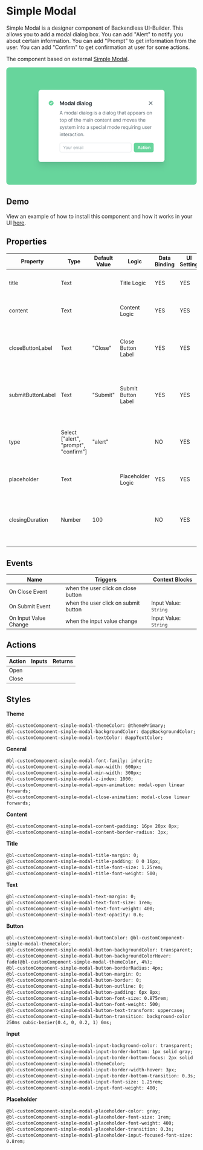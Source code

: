 # Simple Modal

Simple Modal is a designer component of Backendless UI-Builder. This allows you to add a modal dialog box. You can add "Alert" to notify you about certain information. You can add "Prompt" to get information from the user. You can add "Confirm" to get confirmation at user for some actions.

The component based on external [Simple Modal](https://mui.com/material-ui/react-dialog/).

<p align="center">
  <img src="./thumbnail.png" alt="main thumbnail" width="780"/>
</p>

## Demo

View an example of how to install this component and how it works in your UI [here](https://app.arcade.software/share/5wethvf2iawRdwr4NUXC).

## Properties

| Property          | Type                                  | Default Value | Logic               | Data Binding | UI Setting | Description                                                             |
|-------------------|---------------------------------------|---------------|---------------------|--------------|------------|-------------------------------------------------------------------------|
| title             | Text                                  |               | Title Logic         | YES          | YES        | Allows write title for Simple Modal.                                    |
| content           | Text                                  |               | Content Logic       | YES          | YES        | Allows write content for Simple Modal.                                  |
| closeButtonLabel  | Text                                  | "Close"       | Close Button Label  | YES          | YES        | Allows to write label for close button. Default value "Close".          |
| submitButtonLabel | Text                                  | "Submit"      | Submit Button Label | YES          | YES        | Allows to write label for Submit Button. Default value "Submit".        |
| type              | Select ["alert", "prompt", "confirm"] | "alert"       |                     | NO           | YES        | Allows select type of Simple Modal ("alert", "prompt", "confirm").      |
| placeholder       | Text                                  |               | Placeholder Logic   | YES          | YES        | Allows to write text for input placeholder.                             |
| closingDuration   | Number                                | 100           |                     | NO           | YES        | Allows to specify speed animation opening and closing for Simple Modal. |

## Events

| Name                  | Triggers                             | Context Blocks        |
|-----------------------|--------------------------------------|-----------------------|
| On Close Event        | when the user click on close button  |                       |
| On Submit Event       | when the user click on submit button | Input Value: `String` |
| On Input Value Change | when the input value change          | Input Value: `String` |

## Actions

| Action | Inputs | Returns |
|--------|--------|---------|
| Open   |        |         |
| Close  |        |         |

## Styles

**Theme**
```
@bl-customComponent-simple-modal-themeColor: @themePrimary;
@bl-customComponent-simple-modal-backgroundColor: @appBackgroundColor;
@bl-customComponent-simple-modal-textColor: @appTextColor;
```

**General**
```
@bl-customComponent-simple-modal-font-family: inherit;
@bl-customComponent-simple-modal-max-width: 600px;
@bl-customComponent-simple-modal-min-width: 300px;
@bl-customComponent-simple-modal-z-index: 1000;
@bl-customComponent-simple-modal-open-animation: modal-open linear forwards;
@bl-customComponent-simple-modal-close-animation: modal-close linear forwards;
```

**Content**
```
@bl-customComponent-simple-modal-content-padding: 16px 20px 8px;
@bl-customComponent-simple-modal-content-border-radius: 3px;
```

**Title**
```
@bl-customComponent-simple-modal-title-margin: 0;
@bl-customComponent-simple-modal-title-padding: 0 0 16px;
@bl-customComponent-simple-modal-title-font-size: 1.25rem;
@bl-customComponent-simple-modal-title-font-weight: 500;
```

**Text**
```
@bl-customComponent-simple-modal-text-margin: 0;
@bl-customComponent-simple-modal-text-font-size: 1rem;
@bl-customComponent-simple-modal-text-font-weight: 400;
@bl-customComponent-simple-modal-text-opacity: 0.6;
```

**Button**
```
@bl-customComponent-simple-modal-buttonColor: @bl-customComponent-simple-modal-themeColor;
@bl-customComponent-simple-modal-button-backgroundColor: transparent;
@bl-customComponent-simple-modal-button-backgroundColorHover: fade(@bl-customComponent-simple-modal-themeColor, 4%);
@bl-customComponent-simple-modal-button-borderRadius: 4px;
@bl-customComponent-simple-modal-button-margin: 0;
@bl-customComponent-simple-modal-button-border: 0;
@bl-customComponent-simple-modal-button-outline: 0;
@bl-customComponent-simple-modal-button-padding: 6px 8px;
@bl-customComponent-simple-modal-button-font-size: 0.875rem;
@bl-customComponent-simple-modal-button-font-weight: 500;
@bl-customComponent-simple-modal-button-text-transform: uppercase;
@bl-customComponent-simple-modal-button-transition: background-color 250ms cubic-bezier(0.4, 0, 0.2, 1) 0ms;
```

**Input**
```
@bl-customComponent-simple-modal-input-background-color: transparent;
@bl-customComponent-simple-modal-input-border-bottom: 1px solid gray;
@bl-customComponent-simple-modal-input-border-bottom-focus: 2px solid @bl-customComponent-simple-modal-themeColor;
@bl-customComponent-simple-modal-input-border-width-hover: 3px;
@bl-customComponent-simple-modal-input-border-bottom-transition: 0.3s;
@bl-customComponent-simple-modal-input-font-size: 1.25rem;
@bl-customComponent-simple-modal-input-font-weight: 400;
```

**Placeholder**
```
@bl-customComponent-simple-modal-placeholder-color: gray;
@bl-customComponent-simple-modal-placeholder-font-size: 1rem;
@bl-customComponent-simple-modal-placeholder-font-weight: 400;
@bl-customComponent-simple-modal-placeholder-transition: 0.3s;
@bl-customComponent-simple-modal-placeholder-input-focused-font-size: 0.8rem;
```
